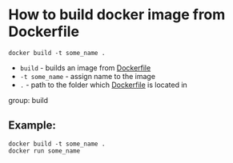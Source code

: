 # How to build docker image from Dockerfile

```docker
docker build -t some_name .
```

- `build` - builds an image from [Dockerfile](https://onelinerhub.com/docker/dockerfile-example) 
- `-t some_name` - assign name to the image
- `.` - path to the folder which [Dockerfile](https://onelinerhub.com/docker/dockerfile-example) is located in

group: build

## Example: 
```docker
docker build -t some_name .
docker run some_name
```
